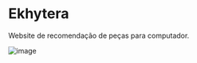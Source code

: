 # Ekhytera
<p>Website de recomendação de peças para computador.</p>

![image](https://github.com/henriqfranco/Ekhytera/assets/162850966/bb72fd2f-b8b1-4b86-bc44-3ce683fc1b26)
